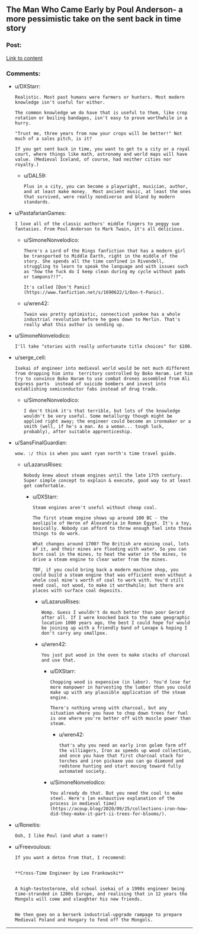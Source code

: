 ## The Man Who Came Early by Poul Anderson- a more pessimistic take on the sent back in time story

### Post:

[Link to content](http://vvikipedia.co/images/c/c7/Poul_William_Anderson_-_The_Man_Who_Came_Early.pdf)

### Comments:

- u/DXStarr:
  ```
  Realistic. Most past humans were farmers or hunters. Most modern knowledge isn't useful for either.

  The common knowledge we do have that is useful to them, like crop rotation or boiling bandages, isn't easy to prove worthwhile in a hurry.

  "Trust me, three years from now your crops will be better!" Not much of a sales pitch, is it?

  If you get sent back in time, you want to get to a city or a royal court, where things like math, astronomy and world maps will have value. (Medieval Iceland, of course, had neither cities nor royalty.)
  ```

  - u/DAL59:
    ```
    Plus in a city, you can become a playwright, musician, author, and at least make money.  Most ancient music, at least the ones that survived, were really nondiverse and bland by modern standards.
    ```

- u/PastafarianGames:
  ```
  I love all of the classic authors' middle fingers to peggy sue fantasies. From Poul Anderson to Mark Twain, it's all delicious.
  ```

  - u/SimoneNonvelodico:
    ```
    There's a Lord of the Rings fanfiction that has a modern girl be transported to Middle Earth, right in the middle of the story. She spends all the time confined in Rivendell, struggling to learn to speak the language and with issues such as "how the fuck do I keep clean during my cycle without pads or tampons?!?". 

    It's called [Don't Panic](https://www.fanfiction.net/s/1690622/1/Don-t-Panic).
    ```

  - u/wren42:
    ```
    Twain was pretty optimistic, connecticut yankee has a whole industrial revolution before he goes down to Merlin. That's really what this author is sending up.
    ```

- u/SimoneNonvelodico:
  ```
  I'll take "stories with really unfortunate title choices" for $100.
  ```

- u/serge_cell:
  ```
  Isekai of engineer into medieval world would be not much different from dropping him into  territory controlled by Boko Haram. Let him try to convince Boko Haram to use combat drones assembled from Ali Express parts  instead of suicide bombers and invest into establishing semiconductor fabs instead of drug trade.
  ```

  - u/SimoneNonvelodico:
    ```
    I don't think it's that terrible, but lots of the knowledge wouldn't be very useful. Some metallurgy though might be applied right away; the engineer could become an ironmaker or a smith (well, if he's a man. As a woman... tough luck, probably), after suitable apprenticeship.
    ```

- u/SansFinalGuardian:
  ```
  wow. :/ this is when you want ryan north's time travel guide.
  ```

  - u/LazarusRises:
    ```
    Nobody knew about steam engines until the late 17th century. Super simple concept to explain & execute, good way to at least get comfortable.
    ```

    - u/DXStarr:
      ```
      Steam engines aren't useful without cheap coal.

      The first steam engine shows up around 100 BC - the aeolipile of Heron of Alexandria in Roman Egypt. It's a toy, basically. Nobody can afford to throw enough fuel into those things to do work.

      What changes around 1700? The British are mining coal, lots of it, and their mines are flooding with water. So you can burn coal in the mines, to heat the water in the mines, to drive a steam engine to clear water from the mines.

      TBF, if you could bring back a modern machine shop, you could build a steam engine that was efficient even without a whole coal mine's worth of coal to work with. You'd still need coal, not wood, to make it worthwhile; but there are places with surface coal deposits.
      ```

      - u/LazarusRises:
        ```
        Womp. Guess I wouldn't do much better than poor Gerard after all. If I were knocked back to the same geographic location 1000 years ago, the best I could hope for would be joining up with a friendly band of Lenape & hoping I don't carry any smallpox.
        ```

      - u/wren42:
        ```
        You just put wood in the oven to make stacks of charcoal and use that.
        ```

        - u/DXStarr:
          ```
          Chopping wood is expensive (in labor). You'd lose far more manpower in harvesting the lumber than you could make up with any plausible application of the steam engine.

          There's nothing wrong with charcoal, but any situation where you have to chop down trees for fuel is one where you're better off with muscle power than steam.
          ```

          - u/wren42:
            ```
            that's why you need an early iron golem farm off the villiagers, Iron ax speeds up wood collection, and once you have that first charcoal stack for torches and iron pickaxe you can go diamond and redstone hunting and start moving toward fully automated society.
            ```

        - u/SimoneNonvelodico:
          ```
          You already do that. But you need the coal to make steel. Here's [an exhaustive explanation of the process in medieval time](https://acoup.blog/2020/09/25/collections-iron-how-did-they-make-it-part-ii-trees-for-blooms/).
          ```

- u/Roneitis:
  ```
  Ooh, I like Poul (and what a name!)
  ```

- u/Freevoulous:
  ```
  If you want a detox from that, I recomend:  


  **Cross-Time Engineer by Leo Frankowski**  


  A high-testosterone, old school isekai of a 1990s engineer being time-stranded in 1200s Europe, and realising that in 12 years the Mongols will come and slaughter his new friends.  


  He then goes on a berserk industrial-upgrade rampage to prepare Medieval Poland and Hungary to fend off the Mongols.
  ```

---

